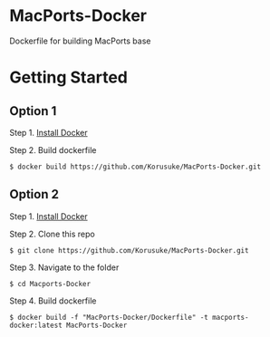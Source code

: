 # MacPorts-Docker
Dockerfile for building MacPorts base

# Getting Started

## Option 1
  Step 1. [Install Docker](https://docs.docker.com/install/)

  Step 2. Build dockerfile

  `$ docker build https://github.com/Korusuke/MacPorts-Docker.git`

## Option 2
  Step 1. [Install Docker](https://docs.docker.com/install/)

  Step 2. Clone this repo

  `$ git clone https://github.com/Korusuke/MacPorts-Docker.git`

  Step 3. Navigate to the folder

  `$ cd Macports-Docker`

  Step 4. Build dockerfile

  `$ docker build -f "MacPorts-Docker/Dockerfile" -t macports-docker:latest MacPorts-Docker`
